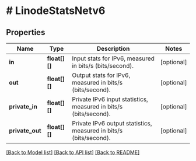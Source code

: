 # # LinodeStatsNetv6

## Properties

Name | Type | Description | Notes
------------ | ------------- | ------------- | -------------
**in** | **float[][]** | Input stats for IPv6, measured in bits/s (bits/second). | [optional]
**out** | **float[][]** | Output stats for IPv6, measured in bits/s (bits/second). | [optional]
**private_in** | **float[][]** | Private IPv6 input statistics, measured in bits/s (bits/second). | [optional]
**private_out** | **float[][]** | Private IPv6 output statistics, measured in bits/s (bits/second). | [optional]

[[Back to Model list]](../../README.md#models) [[Back to API list]](../../README.md#endpoints) [[Back to README]](../../README.md)
